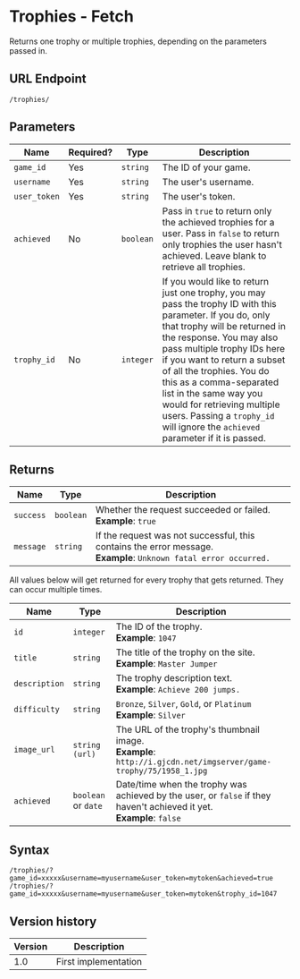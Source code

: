 # Trophies - Fetch

Returns one trophy or multiple trophies, depending on the parameters passed in.

## URL Endpoint

```
/trophies/
```

## Parameters

| Name         | Required? | Type      | Description                                                                                                                                                                                                                                                                                                                                                                                                                          |
| ------------ | --------- | --------- | ------------------------------------------------------------------------------------------------------------------------------------------------------------------------------------------------------------------------------------------------------------------------------------------------------------------------------------------------------------------------------------------------------------------------------------ |
| `game_id`    | Yes       | `string`  | The ID of your game.                                                                                                                                                                                                                                                                                                                                                                                                                 |
| `username`   | Yes       | `string`  | The user's username.                                                                                                                                                                                                                                                                                                                                                                                                                 |
| `user_token` | Yes       | `string`  | The user's token.                                                                                                                                                                                                                                                                                                                                                                                                                    |
| `achieved`   | No        | `boolean` | Pass in `true` to return only the achieved trophies for a user. Pass in `false` to return only trophies the user hasn't achieved. Leave blank to retrieve all trophies.                                                                                                                                                                                                                                                              |
| `trophy_id`  | No        | `integer` | If you would like to return just one trophy, you may pass the trophy ID with this parameter. If you do, only that trophy will be returned in the response. You may also pass multiple trophy IDs here if you want to return a subset of all the trophies. You do this as a comma-separated list in the same way you would for retrieving multiple users. Passing a `trophy_id` will ignore the `achieved` parameter if it is passed. |

## Returns

| Name      | Type      | Description                                                                                                           |
| --------- | --------- | --------------------------------------------------------------------------------------------------------------------- |
| `success` | `boolean` | Whether the request succeeded or failed. <br> **Example**: `true`                                                     |
| `message` | `string`  | If the request was not successful, this contains the error message. <br> **Example**: `Unknown fatal error occurred.` |

All values below will get returned for every trophy that gets returned. They can occur multiple times.

| Name          | Type                | Description                                                                                                               |
| ------------- | ------------------- | ------------------------------------------------------------------------------------------------------------------------- |
| `id`          | `integer`           | The ID of the trophy. <br> **Example**: `1047`                                                                            |
| `title`       | `string`            | The title of the trophy on the site. <br> **Example**: `Master Jumper`                                                    |
| `description` | `string`            | The trophy description text. <br> **Example**: `Achieve 200 jumps.`                                                       |
| `difficulty`  | `string`            | `Bronze`, `Silver`, `Gold`, or `Platinum` <br> **Example**: `Silver`                                                      |
| `image_url`   | `string (url)`      | The URL of the trophy's thumbnail image. <br> **Example**: `http://i.gjcdn.net/imgserver/game-trophy/75/1958_1.jpg`       |
| `achieved`    | `boolean` or `date` | Date/time when the trophy was achieved by the user, or `false` if they haven't achieved it yet. <br> **Example**: `false` |

## Syntax

```
/trophies/?game_id=xxxxx&username=myusername&user_token=mytoken&achieved=true
/trophies/?game_id=xxxxx&username=myusername&user_token=mytoken&trophy_id=1047
```

## Version history

| Version | Description          |
| ------- | -------------------- |
| 1.0     | First implementation |
